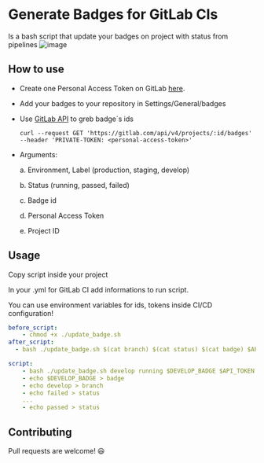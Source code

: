 # Generate Badges for GitLab CIs

Is a bash script that update your badges on project with status from pipelines
![image](https://user-images.githubusercontent.com/19173171/101295911-c619e380-37f6-11eb-87bd-caed7417b586.png)
## How to use

- Create one Personal Access Token on GitLab [here](https://gitlab.com/-/profile/.personal_access_tokens).

- Add your badges to your repository in Settings/General/badges

- Use [GitLab API](https://docs.gitlab.com/ee/api/project_badges.html) to greb badge´s ids 

    ```curl
    curl --request GET 'https://gitlab.com/api/v4/projects/:id/badges'
    --header 'PRIVATE-TOKEN: <personal-access-token>'
    ```
- Arguments:
    
    a. Environment, Label (production, staging, develop)

    b. Status (running, passed, failed)

    c. Badge id

    d. Personal Access Token

    e. Project ID

## Usage

Copy script inside your project

In your .yml for GitLab CI add informations to run script.

You can use environment variables for ids, tokens inside CI/CD configuration!

```yml
before_script: 
    - chmod +x ./update_badge.sh
after_script:
  - bash ./update_badge.sh $(cat branch) $(cat status) $(cat badge) $API_TOKEN $PROJECT_ID

script: 
    - bash ./update_badge.sh develop running $DEVELOP_BADGE $API_TOKEN $PROJECT_ID
    - echo $DEVELOP_BADGE > badge
    - echo develop > branch
    - echo failed > status
    ...
    - echo passed > status
```

## Contributing
Pull requests are welcome! :smiley: 
